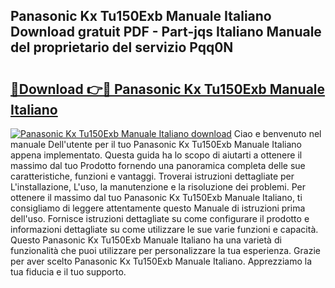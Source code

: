 ## Panasonic Kx Tu150Exb Manuale Italiano Download gratuit PDF - Part-jqs Italiano Manuale del proprietario del servizio Pqq0N

# <h2><a href="http://dfgeahe.blite.top/?on=Panasonic+Kx+Tu150Exb+Manuale+Italiano">🔗Download 👉🔴 Panasonic Kx Tu150Exb Manuale Italiano</a></h2>

[![Panasonic Kx Tu150Exb Manuale Italiano download](https://i.imgur.com/lujVjoI.png)](http://dfgeahe.blite.top/?on=Panasonic+Kx+Tu150Exb+Manuale+Italiano)
Ciao e benvenuto nel manuale Dell'utente per il tuo Panasonic Kx Tu150Exb Manuale Italiano appena implementato. Questa guida ha lo scopo di aiutarti a ottenere il massimo dal tuo Prodotto fornendo una panoramica completa delle sue caratteristiche, funzioni e vantaggi. Troverai istruzioni dettagliate per L'installazione, L'uso, la manutenzione e la risoluzione dei problemi. Per ottenere il massimo dal tuo Panasonic Kx Tu150Exb Manuale Italiano, ti consigliamo di leggere attentamente questo Manuale di istruzioni prima dell'uso. Fornisce istruzioni dettagliate su come configurare il prodotto e informazioni dettagliate su come utilizzare le sue varie funzioni e capacità. Questo Panasonic Kx Tu150Exb Manuale Italiano ha una varietà di funzionalità che puoi utilizzare per personalizzare la tua esperienza. Grazie per aver scelto Panasonic Kx Tu150Exb Manuale Italiano. Apprezziamo la tua fiducia e il tuo supporto.
